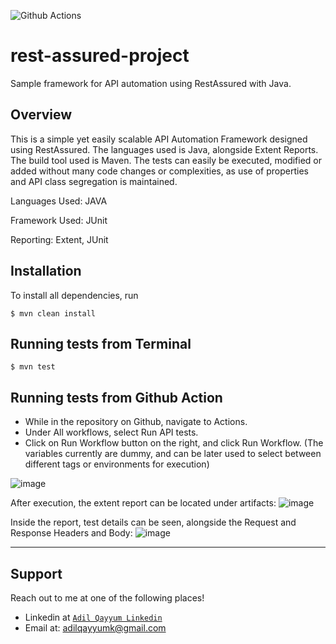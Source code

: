 ![Github Actions](https://github.com/adilqayyum/rest-assured-project/actions/workflows/api-test.yml/badge.svg?branch=main)

# rest-assured-project
Sample framework for API automation using RestAssured with Java.

## Overview

This is a simple yet easily scalable API Automation Framework designed using RestAssured. The languages used is Java, alongside Extent Reports. The build tool used is Maven. The tests can easily be executed, modified or added without many code changes or complexities, as use of properties and API class segregation is maintained.

Languages Used: JAVA

Framework Used: JUnit

Reporting: Extent, JUnit

## Installation

To install all dependencies, run 

```console
$ mvn clean install
```

## Running tests from Terminal

```console
$ mvn test
```

## Running tests from Github Action

- While in the repository on Github, navigate to Actions.
- Under All workflows, select Run API tests.
- Click on Run Workflow button on the right, and click Run Workflow. (The variables currently are dummy, and can be later used to select between different tags or environments for execution)

![image](https://user-images.githubusercontent.com/35289892/201520193-85bb1a68-9a35-459c-8d04-84bf975f9b8b.png)

After execution, the extent report can be located under artifacts:
![image](https://user-images.githubusercontent.com/35289892/201521245-455d9b18-0a68-4534-9120-c6e1ddc530e6.png)

Inside the report, test details can be seen, alongside the Request and Response Headers and Body:
![image](https://user-images.githubusercontent.com/35289892/201521280-54d833aa-aaab-4b07-b36f-74a11f8cd69c.png)

---

## Support

Reach out to me at one of the following places!

- Linkedin at <a href="https://www.linkedin.com/in/madilqayyum/" target="_blank">`Adil Qayyum Linkedin`</a>
- Email at: adilqayyumk@gmail.com
